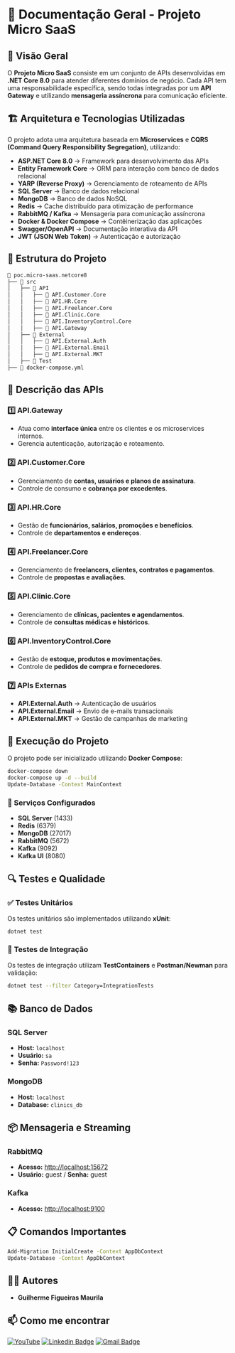 # 📘 Documentação Geral - Projeto Micro SaaS

## 📖 Visão Geral
O **Projeto Micro SaaS** consiste em um conjunto de APIs desenvolvidas em **.NET Core 8.0** para atender diferentes domínios de negócio. Cada API tem uma responsabilidade específica, sendo todas integradas por um **API Gateway** e utilizando **mensageria assíncrona** para comunicação eficiente.

## 🏗 Arquitetura e Tecnologias Utilizadas
O projeto adota uma arquitetura baseada em **Microservices** e **CQRS (Command Query Responsibility Segregation)**, utilizando:

- **ASP.NET Core 8.0** → Framework para desenvolvimento das APIs
- **Entity Framework Core** → ORM para interação com banco de dados relacional
- **YARP (Reverse Proxy)** → Gerenciamento de roteamento de APIs
- **SQL Server** → Banco de dados relacional
- **MongoDB** → Banco de dados NoSQL
- **Redis** → Cache distribuído para otimização de performance
- **RabbitMQ / Kafka** → Mensageria para comunicação assíncrona
- **Docker & Docker Compose** → Contêinerização das aplicações
- **Swagger/OpenAPI** → Documentação interativa da API
- **JWT (JSON Web Token)** → Autenticação e autorização

## 📁 Estrutura do Projeto

```bash
📂 poc.micro-saas.netcore8
├── 📂 src
│   ├── 📂 API
│   │   ├── 📂 API.Customer.Core
│   │   ├── 📂 API.HR.Core
│   │   ├── 📂 API.Freelancer.Core
│   │   ├── 📂 API.Clinic.Core
│   │   ├── 📂 API.InventoryControl.Core
│   │   ├── 📂 API.Gateway
│   ├── 📂 External
│   │   ├── 📂 API.External.Auth
│   │   ├── 📂 API.External.Email
│   │   ├── 📂 API.External.MKT
│   ├── 📂 Test
├── 📄 docker-compose.yml
```

## 📌 Descrição das APIs

### 1️⃣ **API.Gateway**
- Atua como **interface única** entre os clientes e os microservices internos.
- Gerencia autenticação, autorização e roteamento.

### 2️⃣ **API.Customer.Core**
- Gerenciamento de **contas, usuários e planos de assinatura**.
- Controle de consumo e **cobrança por excedentes**.

### 3️⃣ **API.HR.Core**
- Gestão de **funcionários, salários, promoções e benefícios**.
- Controle de **departamentos e endereços**.

### 4️⃣ **API.Freelancer.Core**
- Gerenciamento de **freelancers, clientes, contratos e pagamentos**.
- Controle de **propostas e avaliações**.

### 5️⃣ **API.Clinic.Core**
- Gerenciamento de **clínicas, pacientes e agendamentos**.
- Controle de **consultas médicas e históricos**.

### 6️⃣ **API.InventoryControl.Core**
- Gestão de **estoque, produtos e movimentações**.
- Controle de **pedidos de compra e fornecedores**.

### 7️⃣ **APIs Externas**
- **API.External.Auth** → Autenticação de usuários
- **API.External.Email** → Envio de e-mails transacionais
- **API.External.MKT** → Gestão de campanhas de marketing

## 🚀 Execução do Projeto
O projeto pode ser inicializado utilizando **Docker Compose**:

```bash
docker-compose down
docker-compose up -d --build
Update-Database -Context MainContext
```

### 📡 Serviços Configurados
- **SQL Server** (1433)
- **Redis** (6379)
- **MongoDB** (27017)
- **RabbitMQ** (5672)
- **Kafka** (9092)
- **Kafka UI** (8080)

## 🔍 Testes e Qualidade
### ✅ **Testes Unitários**
Os testes unitários são implementados utilizando **xUnit**:

```bash
dotnet test
```

### 🔄 **Testes de Integração**
Os testes de integração utilizam **TestContainers** e **Postman/Newman** para validação:

```bash
dotnet test --filter Category=IntegrationTests
```

## 📚 **Banco de Dados**
### **SQL Server**
- **Host:** `localhost`
- **Usuário:** `sa`
- **Senha:** `Password!123`

### **MongoDB**
- **Host:** `localhost`
- **Database:** `clinics_db`

## 📦 **Mensageria e Streaming**
### **RabbitMQ**
- **Acesso:** [http://localhost:15672](http://localhost:15672)
- **Usuário:** guest / **Senha:** guest

### **Kafka**
- **Acesso:** [http://localhost:9100](http://localhost:9100)

## 📋 **Comandos Importantes**

```bash
Add-Migration InitialCreate -Context AppDbContext
Update-Database -Context AppDbContext
```

## 🧑‍💻 **Autores**

- **Guilherme Figueiras Maurila**


## 📫 Como me encontrar
[![YouTube](https://img.shields.io/badge/YouTube-FF0000?style=for-the-badge&logo=youtube&logoColor=white)](https://www.youtube.com/channel/UCjy19AugQHIhyE0Nv558jcQ)
[![Linkedin Badge](https://img.shields.io/badge/-Guilherme_Figueiras_Maurila-blue?style=flat-square&logo=Linkedin&logoColor=white&link=https://www.linkedin.com/in/guilherme-maurila)](https://www.linkedin.com/in/guilherme-maurila)
[![Gmail Badge](https://img.shields.io/badge/-gfmaurila@gmail.com-c14438?style=flat-square&logo=Gmail&logoColor=white&link=mailto:gfmaurila@gmail.com)](mailto:gfmaurila@gmail.com)


